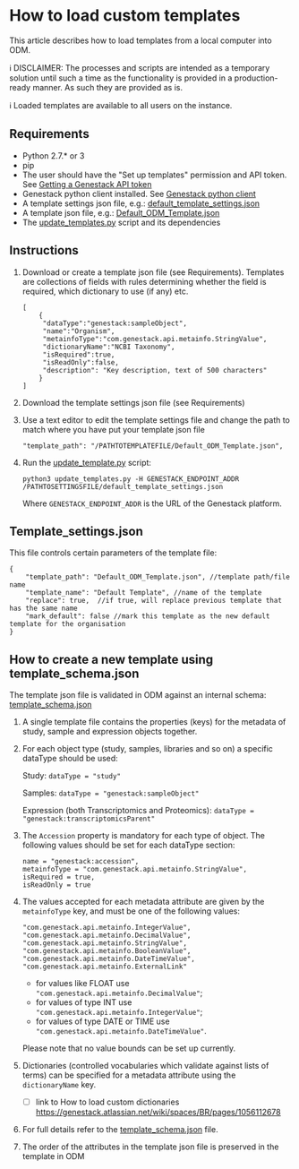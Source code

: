 # How to load custom templates

This article describes how to load templates from a local computer into ODM.

:information_source: DISCLAIMER: The processes and scripts are intended as a temporary solution until such a time as the functionality is provided in a production-ready manner. As such they are provided as is.

:information_source: Loaded templates are available to all users on the instance.

## Requirements

* Python 2.7.* or 3
* pip
* The user should have the "Set up templates" permission and API token. See [Getting a Genestack API token](https://odm-user-guide.readthedocs.io/en/latest/doc-odm-user-guide/getting-a-genestack-api-token.html#token-label)
* Genestack python client installed. See [Genestack python client](../Genestack%20python%20client/Readme.md)
* A template settings json file, e.g.: [default_template_settings.json](default_ODM_template_settings.json)
* A template json file, e.g.: [Default_ODM_Template.json](templates/Default_ODM_Template.json)
* The [update_templates.py](update_templates.py) script and its dependencies

## Instructions

1. Download or create a template json file (see Requirements). Templates are collections of fields with rules determining whether the field is required, which dictionary to use (if any) etc.
    ```
    [
        {
         "dataType":"genestack:sampleObject",
         "name":"Organism",
         "metainfoType":"com.genestack.api.metainfo.StringValue",
         "dictionaryName":"NCBI Taxonomy",
         "isRequired":true,
         "isReadOnly":false,
         "description": "Key description, text of 500 characters"
        }
    ]
    ```
2. Download the template settings json file (see Requirements)
3. Use a text editor to edit the template settings file and change the path to match where you have put your template json file
   
    ```"template_path": "/PATHTOTEMPLATEFILE/Default_ODM_Template.json",```
4. Run the [update_template.py](update_templates.py) script:

    ```python3 update_templates.py -H GENESTACK_ENDPOINT_ADDR /PATHTOSETTINGSFILE/default_template_settings.json```

    Where `GENESTACK_ENDPOINT_ADDR` is the URL of the Genestack platform.

## Template_settings.json

This file controls certain parameters of the template file:

```
{
    "template_path": "Default_ODM_Template.json", //template path/file name
    "template_name": "Default Template", //name of the template
    "replace": true,  //if true, will replace previous template that has the same name
    "mark_default": false //mark this template as the new default template for the organisation
}
```

## How to create a new template using template_schema.json

The template json file is validated in ODM against an internal schema: [template_schema.json](importers/schemas/template_schema.json)

1. A single template file contains the properties (keys) for the metadata of study, sample and expression objects together.
2. For each object type (study, samples, libraries and so on) a specific dataType should be used:

    Study: `dataType = "study"`

    Samples: `dataType = "genestack:sampleObject"`

    Expression (both Transcriptomics and Proteomics): `dataType = "genestack:transcriptomicsParent"` 

3. The `Accession` property is mandatory for each type of object. The following values should be set for each dataType section:

    ```
    name = "genestack:accession",
    metainfoType = "com.genestack.api.metainfo.StringValue",
    isRequired = true,
    isReadOnly = true
    ```

4. The values accepted for each metadata attribute are given by the `metainfoType` key, and must be one of the following values:

    ```
   "com.genestack.api.metainfo.IntegerValue",
    "com.genestack.api.metainfo.DecimalValue",
    "com.genestack.api.metainfo.StringValue",
    "com.genestack.api.metainfo.BooleanValue",
    "com.genestack.api.metainfo.DateTimeValue",
    "com.genestack.api.metainfo.ExternalLink"
   ```

    * for values like FLOAT use `"com.genestack.api.metainfo.DecimalValue"`; 
    * for values of type INT use `"com.genestack.api.metainfo.IntegerValue"`; 
    * for values of type DATE or TIME use `"com.genestack.api.metainfo.DateTimeValue"`.
     
   Please note that no value bounds can be set up currently.
5. Dictionaries (controlled vocabularies which validate against lists of terms) can be specified for a metadata attribute using the `dictionaryName` key. 

   - [ ] link to How to load custom dictionaries https://genestack.atlassian.net/wiki/spaces/BR/pages/1056112678 
6. For full details refer to the [template_schema.json](importers/schemas/template_schema.json) file.
7. The order of the attributes in the template json file is preserved in the template in ODM
